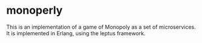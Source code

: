 # monoperly
This is an implementation of a game of Monopoly as a set of microservices. It is implemented in Erlang, using the leptus framework.
